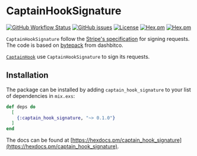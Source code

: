 # CaptainHookSignature

[![GitHub Workflow Status](https://img.shields.io/github/workflow/status/annatel/captain_hook_signature/CI?cacheSeconds=3600&style=flat-square)](https://github.com/annatel/captain_hook_signature/actions) [![GitHub issues](https://img.shields.io/github/issues-raw/annatel/captain_hook_signature?style=flat-square&cacheSeconds=3600)](https://github.com/annatel/captain_hook_signature/issues) [![License](https://img.shields.io/badge/license-MIT-brightgreen.svg?cacheSeconds=3600?style=flat-square)](http://opensource.org/licenses/MIT) [![Hex.pm](https://img.shields.io/hexpm/v/captain_hook_signature?style=flat-square)](https://hex.pm/packages/captain_hook_signature) [![Hex.pm](https://img.shields.io/hexpm/dt/captain_hook_signature?style=flat-square)](https://hex.pm/packages/captain_hook_signature)

`CaptainHookSignature` follow the [Stripe's specification](https://stripe.com/docs/webhooks/signatures#verify-manually) for signing requests.
The code is based on [bytepack](https://github.com/dashbitco/bytepack_archive) from dashbitco.

[`CaptainHook`](https://github.com/annatel/captain_hook) use `CaptainHookSignature` to sign its requests.

## Installation

The package can be installed by adding `captain_hook_signature` to your list of dependencies in `mix.exs`:

```elixir
def deps do
  [
    {:captain_hook_signature, "~> 0.1.0"}
  ]
end
```

The docs can be found at [https://hexdocs.pm/captain_hook_signature](https://hexdocs.pm/captain_hook_signature).


